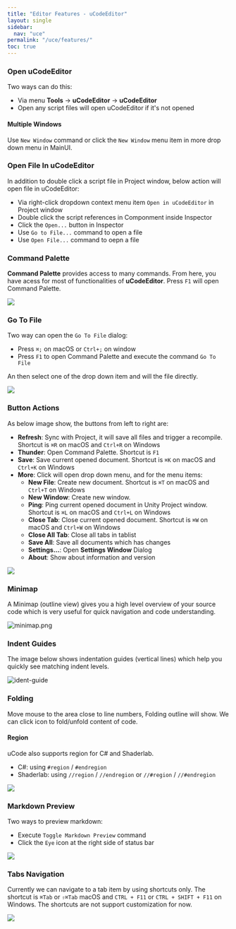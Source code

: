 ```yaml
---
title: "Editor Features - uCodeEditor"
layout: single
sidebar:
  nav: "uce"
permalink: "/uce/features/"
toc: true
---
```


### Open uCodeEditor

Two ways can do this:

* Via menu __Tools__ -> __uCodeEditor__ -> __uCodeEditor__
* Open any script files will open uCodeEditor if it's not opened

#### Multiple Windows

Use `New Window` command or click the `New Window` menu item in more drop down menu in MainUI.

### Open File In uCodeEditor

In addition to double click a script file in Project window, below action will open file in uCodeEditor:

* Via right-click dropdown context menu item `Open in uCodeEditor` in Project window
* Double click the script references in Componment inside Inspector
* Click the `Open...` button in Inspector 
* Use `Go to File...` command to open a file
* Use `Open File...` command to oepn a file

### Command Palette

**Command Palette** provides access to many commands. From here, you have acess for most of functionalities of __uCodeEditor__. Press `F1` will open Command Palette.

![](/assets/images/uce/commands-.png)

### Go To File

Two way can open the `Go To File` dialog:

* Press `⌘;` on macOS or `Ctrl+;` on window
* Press `F1` to open Command Palette and execute the command `Go To File`

An then select one of the drop down item and will the file directly. 

![](/assets/images/uce/gotofile.png)

### Button Actions

As below image show, the buttons from left to right are:

- __Refresh__: Sync with Project, it will save all files and trigger a recompile. Shortcut is `⌘R` on macOS and `Ctrl+R` on Windows
- __Thunder__: Open Command Palette. Shortcut is `F1`
- __Save__: Save current opened document. Shortcut is `⌘K` on macOS and `Ctrl+K` on Windows
- __More__: Click will open drop down menu, and for the menu items:
  - __New File__: Create new document. Shortcut is `⌘T` on macOS and `Ctrl+T` on Windows
  - __New Window__: Create new window.
  - __Ping__: Ping current opened document in Unity Project window. Shortcut is `⌘L` on macOS and `Ctrl+L` on Windows
  - __Close Tab__: Close current opened document. Shortcut is `⌘W` on macOS and `Ctrl+W` on Windows
  - __Close All Tab__: Close all tabs in tablist
  - __Save All__: Save all documents which has changes
  - __Settings...__: Open __Settings Window__ Dialog
  - __About__: Show about information and version

![](/assets/images/uce/more.png)

### Minimap

A Minimap (outline view) gives you a high level overview of your source code which is very useful for quick navigation and code understanding.

![minimap.png](/assets/images/uce/minimap.png)

### Indent Guides

The image below shows indentation guides (vertical lines) which help you quickly see matching indent levels.

![ident-guide](/assets/images/uce/ident-guide.png)

### Folding

Move mouse to the area close to line numbers, Folding outline will show. We can click icon to fold/unfold content of code.

#### Region

uCode also supports region for C# and Shaderlab.

- C#: using `#region` / `#endregion`
- Shaderlab: using `//region` / `//endregion` or `//#region` / `//#endregion`

![](/assets/images/uce/folding.png)

### Markdown Preview

Two ways to preview markdown: 

* Execute `Toggle Markdown Preview` command
* Click the `Eye` icon at the right side of status bar

![](/assets/images/uce/markdown_preview.jpg)

### Tabs Navigation

Currently we can navigate to a tab item by using shortcuts only. The shortcut is `⌘Tab` or `⇧⌘Tab` macOS and `CTRL + F11` or `CTRL + SHIFT + F11` on Windows. The shortcuts are not support customization for now.

![](/assets/images/uce/tabNavigation.jpg)